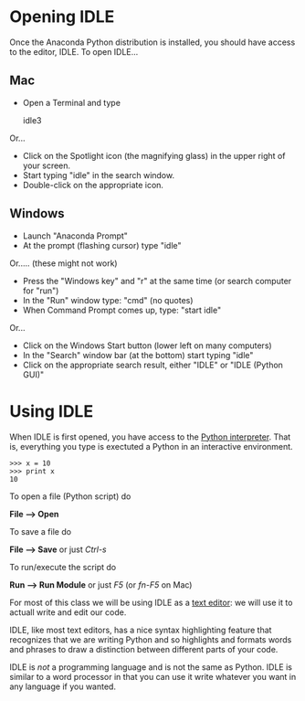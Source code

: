 # Opening IDLE

Once the Anaconda Python distribution is installed, you should have access to the editor, IDLE. To open IDLE...

## Mac
* Open a Terminal and type

    idle3

Or...

* Click on the Spotlight icon (the magnifying glass) in the upper right of your screen. 
* Start typing "idle" in the search window. 
* Double-click on the appropriate icon. 

## Windows

* Launch "Anaconda Prompt"
* At the prompt (flashing cursor) type "idle"

Or..... (these might not work)

* Press the "Windows key" and "r" at the same time (or search computer for "run")
* In the "Run" window type: "cmd" (no quotes)
* When Command Prompt comes up, type: "start idle"

Or...

* Click on the Windows Start button (lower left on many computers)
* In the "Search" window bar (at the bottom) start typing "idle"
* Click on the appropriate search result, either "IDLE" or "IDLE (Python GUI)"


# Using IDLE 

When IDLE is first opened, you have access to the [Python interpreter](https://docs.python.org/2/tutorial/interpreter.html).
That is, everything you type is exectuted a Python in an interactive environment. 
```
>>> x = 10
>>> print x
10
```

To open a file (Python script) do

**File --> Open**

To save a file do

**File --> Save** or just *Ctrl-s*

To run/execute the script do

**Run --> Run Module** or just *F5* (or *fn-F5* on Mac)

For most of this class we will be using IDLE as a [text editor](https://en.wikipedia.org/wiki/Text_editor): we will use it to actuall write and edit our code. 

IDLE, like most text editors, has a nice syntax highlighting feature that recognizes that we are writing Python and so highlights and formats words and phrases to draw a distinction between different parts of your code. 

IDLE is *not* a programming language and is not the same as Python. IDLE is similar to a word processor in that you can use it write whatever you want in any language if you wanted. 
